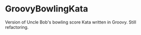 # GroovyBowlingKata
Version of Uncle Bob's bowling score Kata written in Groovy. Still refactoring.
